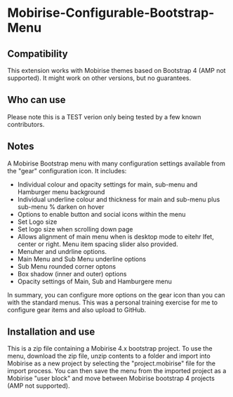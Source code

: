 # Mobirise-Configurable-Bootstrap-Menu

## <b>Compatibility</b><br>
This extension works with Mobirise themes based on Bootstrap 4 (AMP not supported). It might work on other versions, but no guarantees.

## <b>Who can use</b><br>
Please note this is a TEST verion only being tested by a few known contributors.

## <b>Notes</b><br>
A Mobirise Bootstrap menu with many configuration settings available from the "gear" configuration icon. It includes:
- Individual colour and opacity settings for main, sub-menu and Hamburger menu background
- Individual underline colour and thickness for main and sub-menu plus sub-menu % darken on hover
- Options to enable button and social icons within the menu
- Set Logo size
- Set logo size when scrolling down page
- Allows alignment of main menu when is desktop mode to eitehr lfet, center or right. Menu item spacing slider also provided.
- Menuher and undrline options.
- Main Menu and Sub Menu underline options
- Sub Menu rounded corner optons
- Box shadow (inner and outer) options
- Opacity settings of Main, Sub and Hamburgere menu

In summary, you can configure more options on the gear icon than you can with the standard menus. This was a personal training exercise for me to configure gear items and also upload to GitHub.

## <b>Installation and use</b><br>
This is a zip file containing a Mobirise 4.x bootstrap project. To use the menu, download the zip file, unzip contents to a folder and import into Mobirise as a new project by selecting the "project.mobirise" file for the import process. You can then save the menu from the imported project as a Mobirise "user block" and move between Mobirise bootstrap 4 projects (AMP not supported). 

